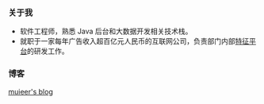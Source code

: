 ### 关于我  

- 软件工程师，熟悉 Java 后台和大数据开发相关技术栈。
- 就职于一家每年广告收入超百亿元人民币的互联网公司，负责部门内部[特征平台](https://github.com/muieer/Blog/blob/master/doc/business/feature_platform.md)的研发工作。

### 博客
[muieer's blog](https://muieer.github.io/)
